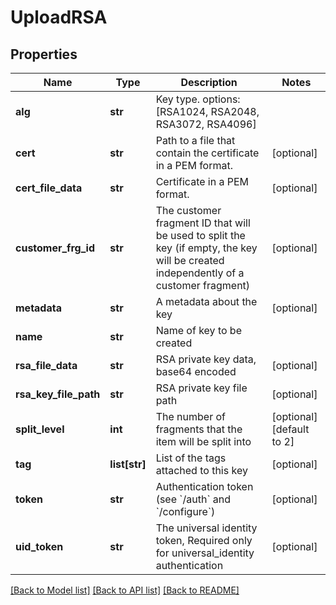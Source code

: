 # UploadRSA

## Properties
Name | Type | Description | Notes
------------ | ------------- | ------------- | -------------
**alg** | **str** | Key type. options: [RSA1024, RSA2048, RSA3072, RSA4096] | 
**cert** | **str** | Path to a file that contain the certificate in a PEM format. | [optional] 
**cert_file_data** | **str** | Certificate in a PEM format. | [optional] 
**customer_frg_id** | **str** | The customer fragment ID that will be used to split the key (if empty, the key will be created independently of a customer fragment) | [optional] 
**metadata** | **str** | A metadata about the key | [optional] 
**name** | **str** | Name of key to be created | 
**rsa_file_data** | **str** | RSA private key data, base64 encoded | [optional] 
**rsa_key_file_path** | **str** | RSA private key file path | [optional] 
**split_level** | **int** | The number of fragments that the item will be split into | [optional] [default to 2]
**tag** | **list[str]** | List of the tags attached to this key | [optional] 
**token** | **str** | Authentication token (see &#x60;/auth&#x60; and &#x60;/configure&#x60;) | [optional] 
**uid_token** | **str** | The universal identity token, Required only for universal_identity authentication | [optional] 

[[Back to Model list]](../README.md#documentation-for-models) [[Back to API list]](../README.md#documentation-for-api-endpoints) [[Back to README]](../README.md)



